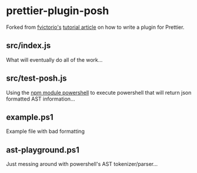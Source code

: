 # prettier-plugin-posh

Forked from [fvictorio's](https://github.com/fvictorio) [tutorial article](https://medium.com/@fvictorio/how-to-write-a-plugin-for-prettier-a0d98c845e70) on how to write a plugin for Prettier.

## src/index.js

What will eventually do all of the work...

## src/test-posh.js

Using the [npm module powershell](https://www.npmjs.com/package/powershell) to execute powershell that will return json formatted AST information...

## example.ps1

Example file with bad formatting

## ast-playground.ps1

Just messing around with powershell's AST tokenizer/parser...
